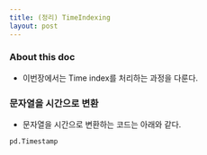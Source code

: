 ```yaml
---
title: (정리) TimeIndexing
layout: post
---
```


### About this doc 

- 이번장에서는 Time index를 처리하는 과정을 다룬다. 

### 문자열을 시간으로 변환 

- 문자열을 시간으로 변환하는 코드는 아래와 같다. 
```python
pd.Timestamp 
```
